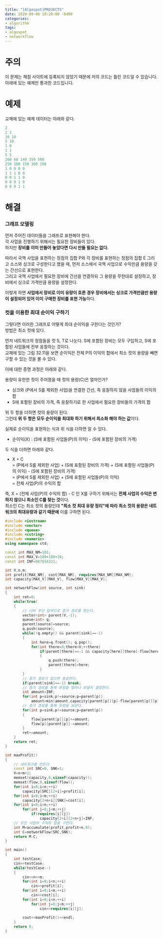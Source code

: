 ```yaml
---
title: "[Algospot]PROJECTS"
date: 2020-09-06 10:20:00 -0400
categories: 
- algorithm 
tags:
- algospot 
- networkflow
---
```

# 주의 
이 문제는 채점 사이트에 등록되지 않았기 때문에 저의 코드는 틀린 코드일 수 있습니다.  
아래에 있는 예제만 통과한 코드입니다.

# 예제 
교재에 있는 예제 데이터는 아래와 같다.  
```c++
2
2 2
10 10
5 10
1 0
1 1
5 5
260 60 140 350 500
250 100 150 300 100
1 0 0 0 0
1 1 1 0 0
0 0 1 1 0
0 0 0 1 0
0 0 0 1 1
```

# 해결 

### 그래프 모델링 
먼저 주어진 데이터들을 그래프로 표현해야 한다.  
각 사업을 진행하기 위해서는 필요한 장비들이 있다.  
하지만 **장비를 이미 만들어 놓았다면 다시 만들 필요는 없다.**  

따라서 국책 사업을 표현하는 정점의 집합 P와 각 장비를 표현하는 정점의 집합 E 그리고 소스와 싱크로 구성한다고 했을 때, 
먼저 소스에서 국책 사업으로 수익만큼 용량을 갖는 간선으로 표현한다.  
그리고 국책 사업에서 필요한 장비에 간선을 연결하되 그 용량을 무한대로 설정하고, 장비에서 싱크로 가격만큼 용량을 설정한다.  

이렇게 하면 **사업에서 장비로 이미 유량이 흐른 경우 장비에서는 싱크로 가격만큼만 용량이 설정되어 있어 이미 구매한 장비를 표현 가능**하다.  

### 컷을 이용한 최대 순이익 구하기 
그렇다면 이러한 그래프로 어떻게 최대 순이익을 구한다는 것인가?  
방법은 최소 컷에 있다.  

먼저 네트워크의 정점들을 컷 S, T로 나눈다. S에 포함된 장비는 모두 구입하고, S에 포함된 사업들에 전부 응찰하는 것이다.  
교재에 있는 그림 32.11을 보면 순이익은 전체 P의 이익의 합에서 최소 컷의 용량을 빼면 구할 수 있는 것을 볼 수 있다.  

이에 대한 증명 과정은 아래와 같다.  

용량이 유한한 컷이 주어졌을 때 컷의 용량(C)은 얼마인가?  
- 싱크와 (P에서 S를 제외한 사업)을 연결한 간선, 즉 응찰하지 않을 사업들의 이익의 합
- S에 포함된 장비의 가격, 즉 응찰하기로 한 사업에서 필요한 장비들의 가격의 합 

위 두 항을 더하면 컷의 용량이 된다.  
그런데 **위 두 항은 모두 순이익을 최대화 하기 위해서 최소화 해야 하는 값**이다.  

실제로 순이익을 표현하는 식과 위 식을 더하면 알 수 있다.  
- 순이익(X) : (S에 포함된 사업들(P)의 이익) - (S에 포함된 장비의 가격)

두 식을 더하면 아래와 같다.  
- X + C  
= (P에서 S를 제외한 사업) + (S에 포함된 장비의 가격) + (S에 포함된 사업들(P)의 이익) - (S에 포함된 장비의 가격)  
= (P에서 S를 제외한 사업) + (S에 포함된 사업들(P)의 이익)  
= 전체 사업(P)의 수익의 합

즉, X = (전체 사업(P)의 수익의 합) - C 인 X를 구하기 위해서는 **전체 사업의 수익은 변하지 않으니 최소인 C를 찾는 것**이다.  
최소인 C는 최소 컷의 용량인데 **"최소 컷 최대 유량 정리"에 따라 최소 컷의 용량은 네트워크의 최대유량과 같기 때문에** 이를 구하면 된다.  
```c++
#include <iostream>
#include <vector>
#include <queue>
#include <cstring>
#include <numeric>
using namespace std;

const int MAX_NM=101;
const int MAX_V=100+100+10;
const int INF=987654321;

int V,n,m;
int profit[MAX_NM], cost[MAX_NM], requires[MAX_NM][MAX_NM];
int capacity[MAX_V][MAX_V], flow[MAX_V][MAX_V];

int networkFlow(int source, int sink)
{
    int ret=0;
    while(true)
    {
        // 너비 우선 탐색으로 증가 경로를 찾는다.
        vector<int> parent(V,-1);
        queue<int> q;
        parent[source]=source;
        q.push(source);
        while(!q.empty() && parent[sink]==-1)
        {
            int here=q.front(); q.pop();
            for(int there=0;there<V;++there)
                if(parent[there]==-1 && capacity[here][there]-flow[here][there]>0)
                {
                    q.push(there);
                    parent[there]=here;
                }
        }
        // 증가 경로가 없으면 종료한다.
        if(parent[sink]==-1) break;
        // 증가 경로를 통해 유량을 얼마나 보낼지 결정한다.
        int amount=INF;
        for(int p=sink;p!=source;p=parent[p])
            amount=min(amount,capacity[parent[p]][p]-flow[parent[p]][p]);
        // 증가 경로를 통해 유량을 보낸다.
        for(int p=sink;p!=source;p=parent[p])
        {
            flow[parent[p]][p]+=amount;
            flow[p][parent[p]]-=amount;
        }
        ret+=amount;
    }
    return ret;
}

int maxProfit()
{
    // 네트워크를 만든다.
    const int SRC=0, SNK=1;
    V=n+m+2;
    memset(capacity,0,sizeof(capacity));
    memset(flow,0,sizeof(flow));
    for(int i=0;i<n;++i)
        capacity[SRC][2+i]=profit[i];
    for(int i=0;i<m;++i)
        capacity[2+n+i][SNK]=cost[i];
    for(int i=0;i<n;++i)
        for(int j=0;j<m;++j)
            if(requires[i][j])
                capacity[2+i][2+n+j]=INF;
    // 모든 사업의 수익의 합을 구한다.  
    int M=accumulate(profit,profit+n,0);
    int C=networkFlow(SRC,SNK);
    return M-C;
}

int main()
{
    int testCase;
    cin>>testCase;
    while(testCase--)
    {
        cin>>n>>m;
        for(int i=0;i<n;++i)
            cin>>profit[i];
        for(int i=0;i<m;++i)
            cin>>cost[i];
        for(int i=0;i<n;++i)
            for(int j=0;j<m;++j)
                cin>>requires[i][j];
        
        cout<<maxProfit()<<endl;
    }
    return 0;
}
```
